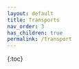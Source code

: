 ```yaml
---
layout: default
title: Transports
nav_order: 3
has_children: true
permalink: /transport
---
```


{:toc}
